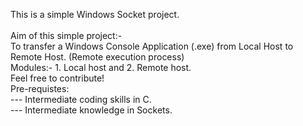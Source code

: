 This is a simple Windows Socket project. <br> <br>
Aim of this simple project:- <br>
To transfer a Windows Console Application (.exe) from Local Host to Remote Host. (Remote execution process) <br>
Modules:- 1. Local host and 2. Remote host.
<br>
Feel free to contribute! <br>
Pre-requistes: <br>
--- Intermediate coding skills in C. <br>
--- Intermediate knowledge in Sockets. <br>

